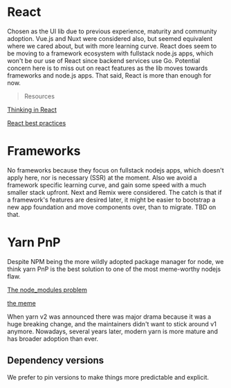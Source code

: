 # React

Chosen as the UI lib due to previous experience, maturity and community adoption.
Vue.js and Nuxt were considered also, but seemed equivalent where we cared about, but with more learning curve.
React does seem to be moving to a framework ecosystem with fullstack node.js apps, which won't be our use of React since backend services use Go.
Potential concern here is to miss out on react features as the lib moves towards frameworks and node.js apps.
That said, React is more than enough for now.

> Resources

[Thinking in React](https://react.dev/learn/thinking-in-react)

[React best practices](https://react.dev/learn/escape-hatches)

# Frameworks

No frameworks because they focus on fullstack nodejs apps, which doesn't apply here, nor is necessary (SSR) at the moment.
Also we avoid a framework specific learning curve, and gain some speed with a much smaller stack upfront.
Next and Remix were considered.
The catch is that if a framework's features are desired later, it might be easier to bootstrap a new app foundation and move components over, than to migrate.
TBD on that.

# Yarn PnP

Despite NPM being the more wildly adopted package manager for node, we think yarn PnP is the best solution to one of the most meme-worthy nodejs flaw.

[The node_modules problem](https://yarnpkg.com/features/pnp)

[the meme](https://github.com/tcodes0/baristai/assets/15015324/ef2bafed-4a53-4d16-97ac-6507b7f540f9)

When yarn v2 was announced there was major drama because it was a huge breaking change, and the maintainers didn't want to stick around v1 anymore.
Nowadays, several years later, modern yarn is more mature and has broader adoption than ever.

## Dependency versions

We prefer to pin versions to make things more predictable and explicit.
